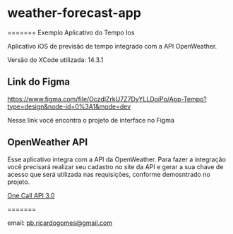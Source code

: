 # weather-forecast-app
=======
Exemplo Aplicativo do Tempo Ios


Aplicativo iOS de previsão de tempo integrado com a API OpenWeather.

Versão do XCode utilizada: 14.3.1
<div align="center>
  <img widht="470" src="[https://github.com/RicardoGomes335/Weather-Ios-App/assets/11543410/bcc904b2-048c-48e2-910a-1dd2273bc97f](https://github-production-user-asset-6210df.s3.amazonaws.com/11543410/291075726-bcc904b2-048c-48e2-910a-1dd2273bc97f.png?X-Amz-Algorithm=AWS4-HMAC-SHA256&X-Amz-Credential=AKIAIWNJYAX4CSVEH53A%2F20231217%2Fus-east-1%2Fs3%2Faws4_request&X-Amz-Date=20231217T161508Z&X-Amz-Expires=300&X-Amz-Signature=74c74a8f19d47132579004d9ddddb69144b182a9ef32b237f3a25f8eb774576b&X-Amz-SignedHeaders=host&actor_id=11543410&key_id=0&repo_id=730800414)">
</div>


## Link do Figma
https://www.figma.com/file/OczdlZrkU7Z7DyYLLDoiPo/App-Tempo?type=design&node-id=0%3A1&mode=dev

Nesse link você encontra o projeto de interface no Figma

## OpenWeather API

Esse aplicativo integra com a API da OpenWeather. Para fazer a integração você precisará realizar seu cadastro no site da API e gerar a sua chave de acesso que será utilizada nas requisições, conforme demosntrado no projeto.

[One Call API 3.0](https://openweathermap.org/api)

=======

email: pb.ricardogomes@gmail.com

